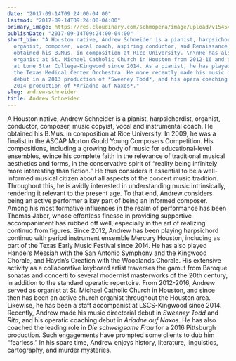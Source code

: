 ```yaml
---
date: "2017-09-14T09:24:00-04:00"
lastmod: "2017-09-14T09:24:00-04:00"
primary_image: https://res.cloudinary.com/schmopera/image/upload/v1545409169/media/webhook-uploads/1505395382825/_08A1428.jpg.jpg
publishDate: "2017-09-14T09:24:00-04:00"
short_bio: "A Houston native, Andrew Schneider is a pianist, harpsichordist, sometime
  organist, composer, vocal coach, aspiring conductor, and Renaissance scholar. He
  obtained his B.Mus. in composition at Rice University. \n\nHe has also served as
  organist at St. Michael Catholic Church in Houston from 2012-16 and as a staff accompanist
  at Lone Star College-Kingwood since 2014. As a pianist, he has played as part of
  the Texas Medical Center Orchestra. He more recently made his music directorial
  debut in a 2013 production of *Sweeney Todd*, and his opera coaching debut in a
  2014 production of *Ariadne auf Naxos*."
slug: andrew-schneider
title: Andrew Schneider
---
```


A Houston native, Andrew Schneider is a pianist, harpsichordist, organist, conductor, composer, music copyist, vocal and instrumental coach. He obtained his B.Mus. in composition at Rice University. In 2009, he was a finalist in the ASCAP Morton Gould Young Composers Competition. His compositions, including a growing body of music for educational-level ensembles, evince his complete faith in the relevance of traditional musical aesthetics and
forms, in the conservative spirit of “reality being infinitely more interesting than fiction.” He thus considers it essential to be a well-informed musical citizen about all aspects of the concert music tradition. Throughout this, he is avidly interested in understanding music intrinsically, rendering it relevant to the present age. To that end, Andrew considers being an active performer a key part of being an informed composer. Among his most formative influences in the realm of performance has been Thomas Jaber, whose effortless finesse in providing supportive accompaniment has rubbed off well, especially in the art of realizing continuo from figures. Since 2012, Andrew has been playing harpsichord continuo with period instrument ensemble Mercury Houston, including as part of the Texas Early Music Festival since 2014. He has also played Handel’s Messiah with the San Antonio Symphony and the Kingwood Chorale, and Haydn’s Creation with the Woodlands Chorale. His extensive activity as a collaborative keyboard artist traverses the gamut from Baroque sonatas and concerti to several modernist masterworks of the 20th century, in addition to the standard operatic repertoire.
From 2012-2016, Andrew served as organist at St. Michael Catholic Church in Houston, and since then has been an active church organist throughout the Houston area. Likewise, he has been a staff accompanist at LSCS-Kingwood since 2014. Recently, Andrew made his music directorial debut in *Sweeney Todd* and *Rita*, and his operatic coaching debut in *Ariadne auf Naxos*. He has also coached the leading role in *Die schweigsame Frau* for a 2016 Pittsburgh production. Such engagements have prompted some clients to dub him “fearless.” In his spare time, Andrew enjoys history, literature, linguistics, cartography, and murder mysteries.
